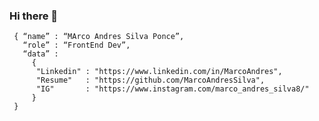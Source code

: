 ### Hi there 👋

<!--div style="text-align:center"><img src="./img/welcome.png" alt="background" style="width:70%; margin-left:auto; margin-right:auto; display: block; width:300px"/></div-->

```
 { “name” : “MArco Andres Silva Ponce”,
   “role” : “FrontEnd Dev”,
   “data” : 
     { 
      "Linkedin" : "https://www.linkedin.com/in/MarcoAndres", 
      "Resume"   : "https://github.com/MarcoAndresSilva",
      "IG"       : "https://www.instagram.com/marco_andres_silva8/"
     }
 }
 ```
